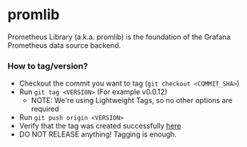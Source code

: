 # promlib

Prometheus Library (a.k.a. promlib) is the foundation of the Grafana Prometheus data source backend.

### How to tag/version?

- Checkout the commit you want to tag (`git checkout <COMMIT_SHA>`)
- Run `git tag <VERSION>` (For example v0.0.12)
  - NOTE: We're using Lightweight Tags, so no other options are required
- Run `git push origin <VERSION>`
- Verify that the tag was created successfully [here](https://github.com/grafana/grafana/tags)
- DO NOT RELEASE anything! Tagging is enough.
